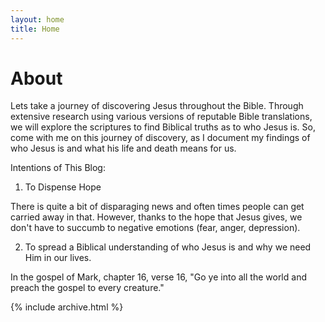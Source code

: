 ```yaml
---
layout: home
title: Home
---
```


# About

Lets take a journey of discovering Jesus throughout the Bible. Through extensive research using various versions of reputable Bible translations, we will explore the scriptures to find Biblical truths as to who Jesus is. So, come with me on this journey of discovery, as I document my findings of who Jesus is and what his life and death means for us. 

Intentions of This Blog:

1. To Dispense Hope
    
There is quite a bit of disparaging news and often times people can get carried away in that. However, thanks to the hope that Jesus gives, we don't have to succumb to negative emotions (fear, anger, depression).
    
2. To spread a Biblical understanding of who Jesus is and why we need Him in our lives.
    
 In the gospel of Mark, chapter 16, verse 16, "Go ye into all the world and preach the gospel to every creature." 



{% include archive.html %}
